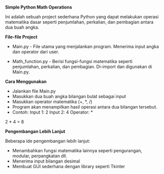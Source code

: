**Simple Python Math Operations**

Ini adalah sebuah project sederhana Python yang dapat melakukan operasi matematika dasar seperti penjumlahan, perkalian, dan pembagian antara dua buah angka.

**File-file Project**

- Main.py - File utama yang menjalankan program. Menerima input angka dan operator dari user.

- Math_function.py - Berisi fungsi-fungsi matematika seperti penjumlahan, perkalian, dan pembagian. Di-import dan digunakan di Main.py.

**Cara Menggunakan**

- Jalankan file Main.py
- Masukkan dua buah angka bilangan bulat sebagai input
- Masukkan operator matematika (+, *, /)
- Program akan menampilkan hasil operasi antara dua bilangan tersebut.
- Contoh:
Input 1: 2
Input 2: 4 
Operator: *

2 * 4 = 8

**Pengembangan Lebih Lanjut**

Beberapa ide pengembangan lebih lanjut:

- Menambahkan fungsi matematika lainnya seperti pengurangan, modular, perpangkatan dll.
- Menerima input bilangan desimal
- Membuat GUI sederhana dengan library seperti Tkinter
